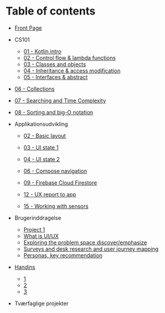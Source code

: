 # Table of contents

* [Front Page](README.md)

* CS101
  * [01 - Kotlin intro](cs101/01-kotlin-intro.md)
  * [02 - Control flow & lambda functions](cs101/02-control-flow-lambda.md)
  * [03 - Classes and objects](cs101/03-classes-and-objects.md)
  * [04 - Inheritance & access modification](cs101/04-inheritance-access-modification.md) 

  - [05 - Interfaces & abstract](cs101/05-interfaces-abstract.md)
* [06 - Collections](CS101/06-collections-enum.md)

* [07 - Searching and Time Complexity](CS101/07-searchingtimecomplexity.md) 

* [08 - Sorting and big-O notation](CS101/08-sortingbigO.md) 

* Applikationsudvikling

  - [02 - Basic layout](applikationsudvikling/02-basic-layout.md)

  - [03 - UI state 1](applikationsudvikling/03-ui-state-intro.md)

  - [04 - UI state 2](applikationsudvikling/04-ui-state-lists.md)

  - [06 - Compose navigation](applikationsudvikling/06-compose-navigation.md)

  - [09 - Firebase Cloud Firestore](applikationsudvikling/09-firebase-cloud-firestore.md)

  - [12 - UX report to app](applikationsudvikling/12-ux-report-to-app.md)

  - [15 - Working with sensors](applikationsudvikling/15-sensors.md)
* Brugerinddragelse
  * [Project 1](brugerinddragelse/project-1.md)
  * [What is UI/UX](brugerinddragelse/week-5.md)
  * [Exploring the problem space discover/emphasize](brugerinddragelse/week-6.md)
  * [Surveys and desk research and user journey mapping](brugerinddragelse/week-7.md)
  * [Personas, key recommendation](brugerinddragelse/week-8.md)
* [Handins](handins/README.md)
  * [1](handins/week-1.md)
  * [2](handins/week-2.md)
  * [3](handins/week-3.md)
* Tværfaglige projekter 



